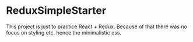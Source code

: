 # ReduxSimpleStarter

This project is just to practice React + Redux. Because of that there was no focus on styling etc. hence the minimalistic css.
